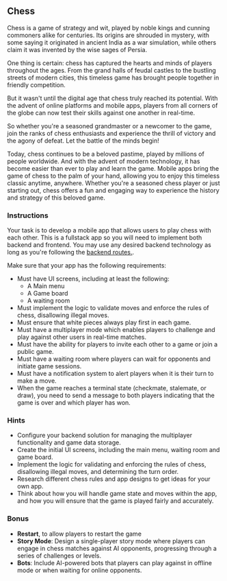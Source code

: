 ## Chess

Chess is a game of strategy and wit, played by noble kings and cunning commoners alike for centuries. Its origins are shrouded in mystery, with some saying it originated in ancient India as a war simulation, while others claim it was invented by the wise sages of Persia.

One thing is certain: chess has captured the hearts and minds of players throughout the ages. From the grand halls of feudal castles to the bustling streets of modern cities, this timeless game has brought people together in friendly competition.

But it wasn't until the digital age that chess truly reached its potential. With the advent of online platforms and mobile apps, players from all corners of the globe can now test their skills against one another in real-time.

So whether you're a seasoned grandmaster or a newcomer to the game, join the ranks of chess enthusiasts and experience the thrill of victory and the agony of defeat. Let the battle of the minds begin!

Today, chess continues to be a beloved pastime, played by millions of people worldwide. And with the advent of modern technology, it has become easier than ever to play and learn the game. Mobile apps bring the game of chess to the palm of your hand, allowing you to enjoy this timeless classic anytime, anywhere. Whether you're a seasoned chess player or just starting out, chess offers a fun and engaging way to experience the history and strategy of this beloved game.

### Instructions

Your task is to develop a mobile app that allows users to play chess with each other. This is a fullstack app so you will need to implement both backend and frontend. You may use any desired backend technology as long as you're following the [backend routes.](resources/README.md).

Make sure that your app has the following requirements:

- Must have UI screens, including at least the following:
  - A Main menu
  - A Game board
  - A waiting room
- Must implement the logic to validate moves and enforce the rules of chess, disallowing illegal moves.
- Must ensure that white pieces always play first in each game.
- Must have a multiplayer mode which enables players to challenge and play against other users in real-time matches.
- Must have the ability for players to invite each other to a game or join a public game.
- Must have a waiting room where players can wait for opponents and initiate game sessions.
- Must have a notification system to alert players when it is their turn to make a move.
- When the game reaches a terminal state (checkmate, stalemate, or draw), you need to send a message to both players indicating that the game is over and which player has won.

### Hints

- Configure your backend solution for managing the multiplayer functionality and game data storage.
- Create the initial UI screens, including the main menu, waiting room and game board.
- Implement the logic for validating and enforcing the rules of chess, disallowing illegal moves, and determining the turn order.
- Research different chess rules and app designs to get ideas for your own app.
- Think about how you will handle game state and moves within the app, and how you will ensure that the game is played fairly and accurately.

### Bonus

- **Restart**, to allow players to restart the game
- **Story Mode**: Design a single-player story mode where players can engage in chess matches against AI opponents, progressing through a series of challenges or levels.
- **Bots**: Include AI-powered bots that players can play against in offline mode or when waiting for online opponents.
